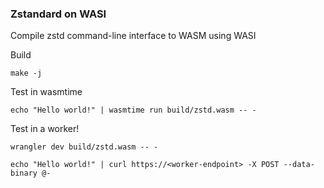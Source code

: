 ### Zstandard on WASI

Compile zstd command-line interface to WASM using WASI

Build
```
make -j
```

Test in wasmtime
```
echo "Hello world!" | wasmtime run build/zstd.wasm -- -
```

Test in a worker!
```
wrangler dev build/zstd.wasm -- -

echo "Hello world!" | curl https://<worker-endpoint> -X POST --data-binary @-
```

